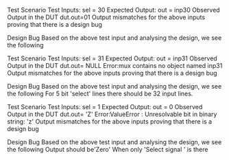 Test Scenario 
Test Inputs: sel = 30
Expected Output: out = inp30
Observed Output in the DUT dut.out=01
Output mismatches for the above inputs proving that there is a design bug

Design Bug
Based on the above test input and analysing the design, we see the following

Test Scenario 
Test Inputs: sel = 31
Expected Output: out = inp31
Observed Output in the DUT dut.out= NULL
Error:mux contains no object named inp31
Output mismatches for the above inputs proving that there is a design bug

Design Bug
Based on the above test input and analysing the design, we see the following
For 5 bit 'select' lines there should be 32 input lines.

Test Scenario 
Test Inputs: sel = 1
Expected Output: out = 0
Observed Output in the DUT dut.out= 'Z'
Error:ValueError : Unresolvable bit in binary string: 'z'
Output mismatches for the above inputs proving that there is a design bug

Design Bug
Based on the above test input and analysing the design, we see the following
Output should be'Zero' When only 'Select signal ' is there

